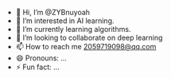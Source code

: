 - 👋 Hi, I’m @ZYBnuyoah
- 👀 I’m interested in AI learning.
- 🌱 I’m currently learning algorithms.
- 💞️ I’m looking to collaborate on deep learning
- 📫 How to reach me 2059719098@qq.com
- 😄 Pronouns: ...
- ⚡ Fun fact: ...

<!---
ZYBnuyoah/ZYBnuyoah is a ✨ special ✨ repository because its `README.md` (this file) appears on your GitHub profile.
You can click the Preview link to take a look at your changes.
--->
